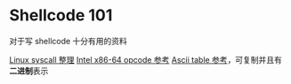 # Shellcode 101

对于写 shellcode 十分有用的资料

[Linux syscall 整理](https://chromium.googlesource.com/chromiumos/docs/+/master/constants/syscalls.md)
[Intel x86-64 opcode 参考](http://ref.x86asm.net/coder64.html)
[Ascii table 参考](https://www.ascii-code.com/)，可复制并且有**二进制**表示

